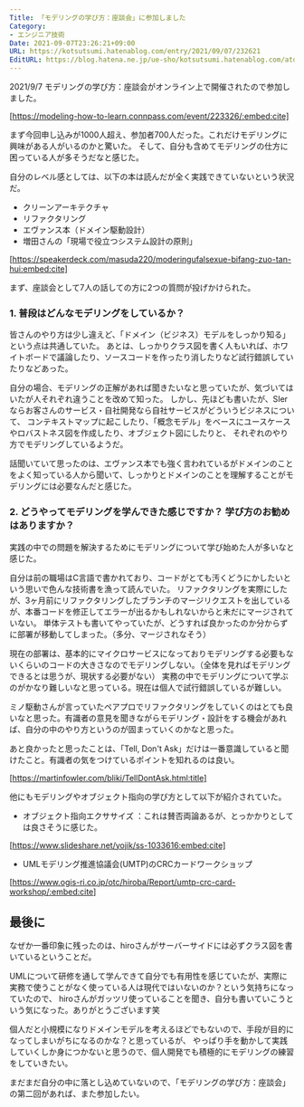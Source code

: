 ```yaml
---
Title: 「モデリングの学び方：座談会」に参加しました
Category:
- エンジニア技術
Date: 2021-09-07T23:26:21+09:00
URL: https://kotsutsumi.hatenablog.com/entry/2021/09/07/232621
EditURL: https://blog.hatena.ne.jp/ue-sho/kotsutsumi.hatenablog.com/atom/entry/13574176438009077208
---
```


2021/9/7 モデリングの学び方：座談会がオンライン上で開催されたので参加しました。

[https://modeling-how-to-learn.connpass.com/event/223326/:embed:cite]


まず今回申し込みが1000人超え、参加者700人だった。これだけモデリングに興味がある人がいるのかと驚いた。
そして、自分も含めてモデリングの仕方に困っている人が多そうだなと感じた。

自分のレベル感としては、以下の本は読んだが全く実践できていないという状況だ。

* クリーンアーキテクチャ
* リファクタリング
* エヴァンス本（ドメイン駆動設計）
* 増田さんの「現場で役立つシステム設計の原則」


[https://speakerdeck.com/masuda220/moderingufalsexue-bifang-zuo-tan-hui:embed:cite]


まず、座談会として7人の話しての方に2つの質問が投げかけられた。

### 1. 普段はどんなモデリングをしているか？


皆さんのやり方は少し違えど、「ドメイン（ビジネス）モデルをしっかり知る」という点は共通していた。
あとは、しっかりクラス図を書く人もいれば、ホワイトボードで議論したり、ソースコードを作ったり消したりなど試行錯誤していたりなどあった。

自分の場合、モデリングの正解があれば聞きたいなと思っていたが、気づいてはいたが人それぞれ違うことを改めて知った。
しかし、先ほども書いたが、SIerならお客さんのサービス・自社開発なら自社サービスがどういうビジネスについて、
コンテキストマップに起こしたり、「概念モデル」をベースにユースケースやロバストネス図を作成したり、オブジェクト図にしたりと、
それぞれのやり方でモデリングしているようだ。

話聞いていて思ったのは、エヴァンス本でも強く言われているがドメインのことをよく知っている人から聞いて、しっかりとドメインのことを理解することがモデリングには必要なんだと感じた。

### 2. どうやってモデリングを学んできた感じですか？ 学び方のお勧めはありますか？

実践の中での問題を解決するためにモデリングについて学び始めた人が多いなと感じた。

自分は前の職場はC言語で書かれており、コードがとても汚くどうにかしたいという思いで色んな技術書を漁って読んでいた。
リファクタリングを実際にしたが、3ヶ月前にリファクタリングしたブランチのマージリクエストを出しているが、本番コードを修正してエラーが出るかもしれないからと未だにマージされていない。
単体テストも書いてやっていたが、どうすれば良かったのか分からずに部署が移動してしまった。（多分、マージされなそう）

現在の部署は、基本的にマイクロサービスになっておりモデリングする必要もないくらいのコードの大きさなのでモデリングしない。（全体を見ればモデリングできるとは思うが、現状する必要がない）
実務の中でモデリングについて学ぶのがかなり難しいなと思っている。現在は個人で試行錯誤しているが難しい。

ミノ駆動さんが言っていたペアプロでリファクタリングをしていくのはとても良いなと思った。有識者の意見を聞きながらモデリング・設計をする機会があれば、自分の中のやり方というのが固まっていくのかなと思った。

あと良かったと思ったことは、「Tell, Don't Ask」だけは一番意識していると聞けたこと。有識者の気をつけているポイントを知れるのは良い。

[https://martinfowler.com/bliki/TellDontAsk.html:title]


他にもモデリングやオブジェクト指向の学び方として以下が紹介されていた。

* オブジェクト指向エクササイズ ：これは賛否両論あるが、とっかかりとしては良さそうに感じた。

[https://www.slideshare.net/yojik/ss-1033616:embed:cite]

* UMLモデリング推進協議会(UMTP)のCRCカードワークショップ

[https://www.ogis-ri.co.jp/otc/hiroba/Report/umtp-crc-card-workshop/:embed:cite]


## 最後に

なぜか一番印象に残ったのは、hiroさんがサーバーサイドには必ずクラス図を書いているということだ。

UMLについて研修を通して学んできて自分でも有用性を感じていたが、実際に実務で使うことがなく使っている人は現代ではいないのか？という気持ちになっていたので、
hiroさんがガッツリ使っていることを聞き、自分も書いていこうという気になった。ありがとうございます笑

個人だと小規模になりドメインモデルを考えるほどでもないので、手段が目的になってしまいがちになるのかな？と思っているが、
やっぱり手を動かして実践していくしか身につかないと思うので、個人開発でも積極的にモデリングの練習をしていきたい。

まだまだ自分の中に落とし込めていないので、「モデリングの学び方：座談会」の第二回があれば、また参加したい。

